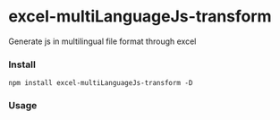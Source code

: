 # excel-multiLanguageJs-transform
Generate js in multilingual file format through excel

### Install
```console()
npm install excel-multiLanguageJs-transform -D
```
### Usage

